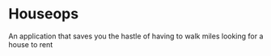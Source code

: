 # Houseops
An application that saves you the hastle of having to walk miles looking for a house to rent
